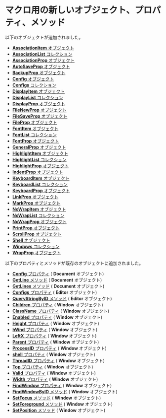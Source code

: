 # マクロ用の新しいオブジェクト、プロパティ、メソッド

以下のオブジェクトが追加されました。

- [**AssociationItem** オブジェクト](../macro/association_item/index)
- [**AssociationList** コレクション](../macro/association_list/index)
- [**AssociationProp** オブジェクト](../macro/association_prop/index)
- [**AutoSaveProp** オブジェクト](../macro/auto_save_prop/index)
- [**BackupProp** オブジェクト](../macro/backup_prop/index)
- [**Config** オブジェクト](../macro/config/index)
- [**Configs** コレクション](../macro/configs/index)
- [**DisplayItem** オブジェクト](../macro/display_item/index)
- [**DisplayList** コレクション](../macro/display_list/index)
- [**DisplayProp** オブジェクト](../macro/display_prop/index)
- [**FileNewProp** オブジェクト](../macro/file_new_prop/index)
- [**FileSaveProp** オブジェクト](../macro/file_save_prop/index)
- [**FileProp** オブジェクト](../macro/file_prop/index)
- [**FontItem** オブジェクト](../macro/font_item/index)
- [**FontList** コレクション](../macro/font_list/index)
- [**FontProp** オブジェクト](../macro/font_prop/index)
- [**GeneralProp** オブジェクト](../macro/general_prop/index)
- [**HighlightItem** オブジェクト](../macro/highlight_item/index)
- [**HighlightList** コレクション](../macro/highlight_list/index)
- [**HighlightProp** オブジェクト](../macro/highlight_prop/index)
- [**IndentProp** オブジェクト](../macro/indent_prop/index)
- [**KeyboardItem** オブジェクト](../macro/keyboard_item/index)
- [**KeyboardList** コレクション](../macro/keyboard_list/index)
- [**KeyboardProp** オブジェクト](../macro/keyboard_prop/index)
- [**LinkProp** オブジェクト](../macro/link_prop/index)
- [**MarkProp** オブジェクト](../macro/mark_prop/index)
- [**NoWrapItem** オブジェクト](../macro/no_wrap_item/index)
- [**NoWrapList** コレクション](../macro/no_wrap_list/index)
- [**NoWrapProp** オブジェクト](../macro/no_wrap_prop/index)
- [**PrintProp** オブジェクト](../macro/print_prop/index)
- [**ScrollProp** オブジェクト](../macro/scroll_prop/index)
- [**Shell** オブジェクト](../macro/shell/index)
- [**Windows** コレクション](../macro/windows/index)
- [**WrapProp** オブジェクト](../macro/wrap_prop/index)

以下のプロパティとメソッドが既存のオブジェクトに追加されました。

- [**Config** プロパティ](../macro/document/config) ( **Document** オブジェクト)
- [**GetLine** メソッド](../macro/document/getline) ( **Document** オブジェクト)
- [**GetLines** メソッド](../macro/document/getlines) ( **Document** オブジェクト)
- [**Configs** プロパティ](../macro/editor/configs) ( **Editor** オブジェクト)
- [**QueryStringByID** メソッド](../macro/editor/editor_querystringbyid) ( **Editor** オブジェクト)
- [**Children** プロパティ](../macro/window/children) ( **Window** オブジェクト)
- [**ClassName** プロパティ](../macro/window/class_name) ( **Window** オブジェクト)
- [**Enabled** プロパティ](../macro/window/enabled) ( **Window** オブジェクト)
- [**Height** プロパティ](../macro/window/height) ( **Window** オブジェクト)
- [**hWnd** プロパティ](../macro/window/hwnd) ( **Window** オブジェクト)
- [**LeftX** プロパティ](../macro/window/leftx) ( **Window** オブジェクト)
- [**Parent** プロパティ](../macro/window/parent) ( **Window** オブジェクト)
- [**ProcessID** プロパティ](../macro/window/process_id) ( **Window** オブジェクト)
- [**shell** プロパティ](../macro/window/shell) ( **Window** オブジェクト)
- [**ThreadID** プロパティ](../macro/window/thread_id) ( **Window** オブジェクト)
- [**Top** プロパティ](../macro/window/top) ( **Window** オブジェクト)
- [**Valid** プロパティ](../macro/window/valid) ( **Window** オブジェクト)
- [**Width** プロパティ](../macro/window/width) ( **Window** オブジェクト)
- [**FindWindow** プロパティ](../macro/window/find_window) ( **Window** オブジェクト)
- [**FindWindowByID** メソッド](../macro/window/find_window_by_id) ( **Window** オブジェクト)
- [**SetFocus** メソッド](../macro/window/set_focus) ( **Window** オブジェクト)
- [**SetForeground** メソッド](../macro/window/set_foreground) ( **Window** オブジェクト)
- [**SetPosition** メソッド](../macro/window/set_position) ( **Window** オブジェクト)